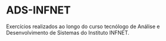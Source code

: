 # ADS-INFNET
Exercícios realizados ao longo do curso tecnólogo de Análise e Desenvolvimento de Sistemas do Instituto INFNET.
